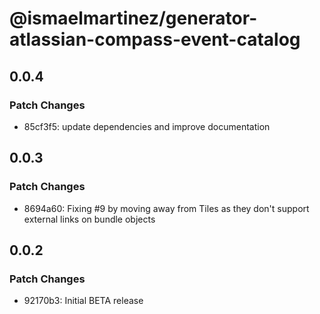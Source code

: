 # @ismaelmartinez/generator-atlassian-compass-event-catalog

## 0.0.4

### Patch Changes

- 85cf3f5: update dependencies and improve documentation

## 0.0.3

### Patch Changes

- 8694a60: Fixing #9 by moving away from Tiles as they don't support external links on bundle objects

## 0.0.2

### Patch Changes

- 92170b3: Initial BETA release
